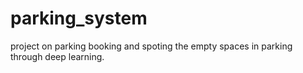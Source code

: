 # parking_system
 project on parking booking and spoting the empty spaces in parking through deep learning.


